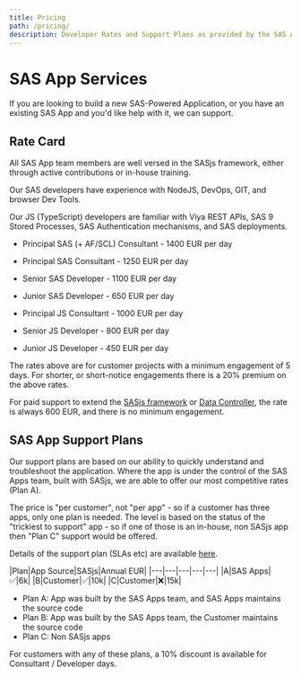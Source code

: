 ```yaml
---
title: Pricing
path: /pricing/
description: Developer Rates and Support Plans as provided by the SAS Apps team
---
```


# SAS App Services

If you are looking to build a new SAS-Powered Application, or you have an existing SAS App and you'd like help with it, we can support.


## Rate Card

All SAS App team members are well versed in the SASjs framework, either through active contributions or in-house training.

Our SAS developers have experience with NodeJS, DevOps, GIT, and browser Dev Tools.

Our JS (TypeScript) developers are familiar with Viya REST APIs, SAS 9 Stored Processes, SAS Authentication mechanisms, and SAS deployments.

* Principal SAS (+ AF/SCL) Consultant - 1400 EUR per day
* Principal SAS Consultant - 1250 EUR per day
* Senior SAS Developer - 1100 EUR per day
* Junior SAS Developer - 650 EUR per day

* Principal JS Consultant - 1000 EUR per day
* Senior JS Developer - 800 EUR per day
* Junior JS Developer - 450 EUR per day

The rates above are for customer projects with a minimum engagement of 5 days.  For shorter, or short-notice engagements there is a 20% premium on the above rates.

For paid support to extend the [SASjs framework](https://github.com/sasjs) or [Data Controller](https://datacontroller.io), the rate is always 600 EUR, and there is no minimum engagement.

## SAS App Support Plans

Our support plans are based on our ability to quickly understand and troubleshoot the application.  Where the app is under the control of the SAS Apps team, built with SASjs, we are able to offer our most competitive rates (Plan A).

The price is "per customer", not "per app" - so if a customer has three apps, only one plan is needed.  The level is based on the status of the "trickiest to support" app - so if one of those is an in-house, non SASjs app then "Plan C" support would be offered.

Details of the support plan (SLAs etc) are available [here](/support).

|Plan|App Source|SASjs|Annual EUR|
|---|---|---|---|---|
|A|SAS Apps|✅|6k|
|B|Customer|✅|10k|
|C|Customer|❌|15k|

* Plan A:  App was built by the SAS Apps team, and SAS Apps maintains the source code
* Plan B:  App was built by the SAS Apps team, the Customer maintains the source code
* Plan C:  Non SASjs apps

For customers with any of these plans, a 10% discount is available for Consultant / Developer days.






